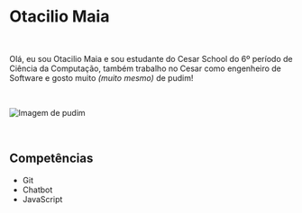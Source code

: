 # Otacilio Maia

</br>

Olá, eu sou Otacilio Maia e sou estudante do Cesar School do 6º período de Ciência da Computação, também trabalho no Cesar como engenheiro de Software e gosto muito _(muito mesmo)_ de pudim!

</br>

![Imagem de pudim](http://pudim.com.br/pudim.jpg)

</br>

## Competências

- Git
- Chatbot
- JavaScript

